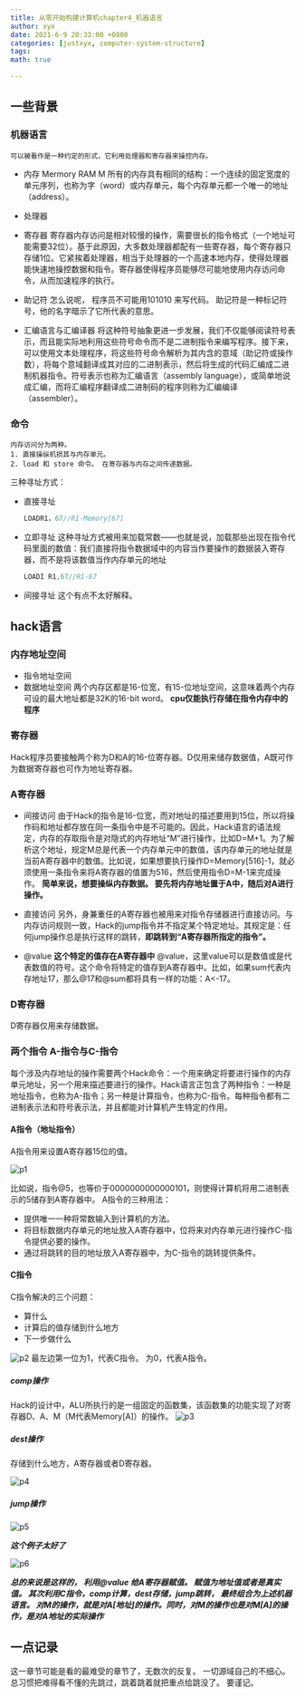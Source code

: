```yaml
---
title: 从零开始构建计算机chapter4_机器语言
author: xyx
date: 2021-6-9 20:33:00 +0800
categories: [justxyx, computer-system-structure]
tags: 
math: true

---
```

## 一些背景
### 机器语言

    可以被看作是一种约定的形式，它利用处理器和寄存器来操控内存。

* 内存 Mermory RAM M
    所有的内存具有相同的结构：一个连续的固定宽度的单元序列，也称为字（word）或内存单元，每个内存单元都一个唯一的地址（address）。

* 处理器

* 寄存器
  寄存器内存访问是相对较慢的操作，需要很长的指令格式（一个地址可能需要32位）。基于此原因，大多数处理器都配有一些寄存器，每个寄存器只存储1位。它紧挨着处理器，相当于处理器的一个高速本地内存，使得处理器能快速地操控数据和指令。寄存器使得程序员能够尽可能地使用内存访问命令，从而加速程序的执行。

* 助记符
  怎么说呢， 程序员不可能用101010 来写代码。 助记符是一种标记符号，他的名字暗示了它所代表的意思。

* 汇编语言与汇编译器
  将这种符号抽象更进一步发展，我们不仅能够阅读符号表示，而且能实际地利用这些符号命令而不是二进制指令来编写程序。接下来，可以使用文本处理程序，将这些符号命令解析为其内含的意域（助记符或操作数），将每个意域翻译成其对应的二进制表示，然后将生成的代码汇编成二进制机器指令。符号表示也称为汇编语言（assembly language），或简单地说成汇编，而将汇编程序翻译成二进制码的程序则称为汇编编译（assembler）。

### 命令
    内存访问分为两种。
    1. 直接操纵机损其与内存单元。
    2. load 和 store 命令。 在寄存器与内存之间传递数据。

三种寻址方式：
* 直接寻址
  
  ~~~java
  LOADR1，67//R1-Memory[67]
  ~~~

* 立即寻址
  这种寻址方式被用来加载常数——也就是说，加载那些出现在指令代码里面的数值：我们直接将指令数据域中的内容当作要操作的数据装入寄存器，而不是将该数值当作内存单元的地址

  ~~~java
  LOADI R1,67//R1-67
  ~~~

* 间接寻址
  这个有点不太好解释。

## hack语言

### 内存地址空间

* 指令地址空间
* 数据地址空间
两个内存区都是16-位宽，有15-位地址空间，这意味着两个内存可设的最大地址都是32K的16-bit word。
**cpu仅能执行存储在指令内存中的程序**

### 寄存器

Hack程序员要接触两个称为D和A的16-位寄存器。D仅用来储存数据值，A既可作为数据寄存器也可作为地址寄存器。

### A寄存器

* 间接访问
由于Hack的指令是16-位宽，而对地址的描述要用到15位，所以将操作码和地址都存放在同一条指令中是不可能的。因此，Hack语言的语法规定，内存的存取指令是对隐式的内存地址“M”进行操作，比如D=M+1。为了解析这个地址，规定M总是代表一个内存单元中的数值，该内存单元的地址就是当前A寄存器中的数值。比如说，如果想要执行操作D=Memory[516]-1，就必须使用一条指令来将A寄存器的值置为516，然后使用指令D=M-1来完成操作。
**简单来说，想要操纵内存数据。 要先将内存地址置于A中，随后对A进行操作。**

* 直接访问
另外，身兼重任的A寄存器也被用来对指令存储器进行直接访问。与内存访问规则一致，Hack的jump指令并不指定某个特定地址。其规定是：任何jump操作总是执行这样的跳转，**即跳转到“A寄存器所指定的指令”。**

* @value
  **这个特定的值存在A寄存器中**
  @value，这里value可以是数值或是代表数值的符号。这个命令将特定的值存到A寄存器中。比如，如果sum代表内存地址17，那么@17和@sum都将具有一样的功能：A<-17。

### D寄存器

D寄存器仅用来存储数据。

### 两个指令 A-指令与C-指令

每个涉及内存地址的操作需要两个Hack命令：一个用来确定将要进行操作的内存单元地址，另一个用来描述要进行的操作。Hack语言正包含了两种指令：一种是地址指令，也称为A-指令；另一种是计算指令，也称为C-指令。每种指令都有二进制表示法和符号表示法，并且都能对计算机产生特定的作用。

#### A指令（地址指令）

A指令用来设置A寄存器15位的值。

![p1](/assets/img/2021.6.9/p1.png)

比如说，指令@5，也等价于0000000000000101，则使得计算机将用二进制表示的5储存到A寄存器中。
A指令的三种用法：

* 提供唯一一种将常数输入到计算机的方法。
* 将目标数据内存单元的地址放入A寄存器中，位将来对内存单元进行操作C-指令提供必要的操作。
* 通过将跳转的目的地址放入A寄存器中，为C-指令的跳转提供条件。

#### C指令

C指令解决的三个问题：

* 算什么
* 计算后的值存储到什么地方
* 下一步做什么

![p2](/assets/img/2021.6.9/p2.png)
最左边第一位为1，代表C指令。 为0，代表A指令。

##### comp操作

Hack的设计中，ALU所执行的是一组固定的函数集，该函数集的功能实现了对寄存器D、A、M（M代表Memory[A]）的操作。
![p3](/assets/img/2021.6.9/p3.png)

##### dest操作

存储到什么地方，A寄存器或者D寄存器。

![p4](/assets/img/2021.6.9/p4.png)

##### jump操作

![p5](/assets/img/2021.6.9/p5.png)

***这个例子太好了***

![p6](/assets/img/2021.6.9/p6.png)

***总的来说是这样的， 利用@value 给A寄存器赋值。 赋值为地址值或者是真实值。 其次利用C指令，comp计算，dest存储，jump跳转， 最终组合为上述机器语言。  对M的操作，就是对A[地址]的操作。同时，对M的操作也是对M[A]的操作，是对A地址的实际操作***

##  一点记录
这一章节可能是看的最难受的章节了，无数次的反复。 一切源域自己的不细心。 总习惯把难得看不懂的先跳过，跳着跳着就把重点给跳没了。 要谨记。